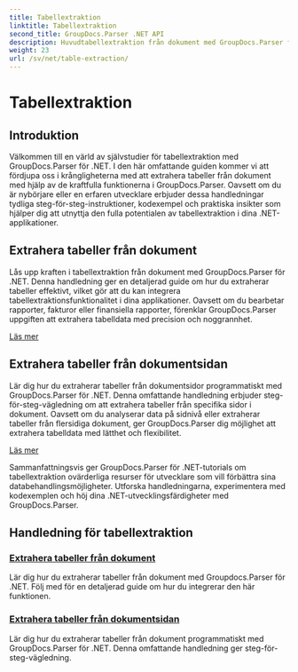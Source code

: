 ```yaml
---
title: Tabellextraktion
linktitle: Tabellextraktion
second_title: GroupDocs.Parser .NET API
description: Huvudtabellextraktion från dokument med GroupDocs.Parser för .NET. Lär dig att extrahera tabeller programmatiskt för effektiv databehandling.
weight: 23
url: /sv/net/table-extraction/
---
```


# Tabellextraktion

## Introduktion

Välkommen till en värld av självstudier för tabellextraktion med GroupDocs.Parser för .NET. I den här omfattande guiden kommer vi att fördjupa oss i krångligheterna med att extrahera tabeller från dokument med hjälp av de kraftfulla funktionerna i GroupDocs.Parser. Oavsett om du är nybörjare eller en erfaren utvecklare erbjuder dessa handledningar tydliga steg-för-steg-instruktioner, kodexempel och praktiska insikter som hjälper dig att utnyttja den fulla potentialen av tabellextraktion i dina .NET-applikationer.

## Extrahera tabeller från dokument
Lås upp kraften i tabellextraktion från dokument med GroupDocs.Parser för .NET. Denna handledning ger en detaljerad guide om hur du extraherar tabeller effektivt, vilket gör att du kan integrera tabellextraktionsfunktionalitet i dina applikationer. Oavsett om du bearbetar rapporter, fakturor eller finansiella rapporter, förenklar GroupDocs.Parser uppgiften att extrahera tabelldata med precision och noggrannhet.

[Läs mer](./extract-tables-from-document/)

## Extrahera tabeller från dokumentsidan
Lär dig hur du extraherar tabeller från dokumentsidor programmatiskt med GroupDocs.Parser för .NET. Denna omfattande handledning erbjuder steg-för-steg-vägledning om att extrahera tabeller från specifika sidor i dokument. Oavsett om du analyserar data på sidnivå eller extraherar tabeller från flersidiga dokument, ger GroupDocs.Parser dig möjlighet att extrahera tabelldata med lätthet och flexibilitet.

[Läs mer](./extract-tables-from-document-page/)

Sammanfattningsvis ger GroupDocs.Parser för .NET-tutorials om tabellextraktion ovärderliga resurser för utvecklare som vill förbättra sina databehandlingsmöjligheter. Utforska handledningarna, experimentera med kodexemplen och höj dina .NET-utvecklingsfärdigheter med GroupDocs.Parser.
## Handledning för tabellextraktion
### [Extrahera tabeller från dokument](./extract-tables-from-document/)
Lär dig hur du extraherar tabeller från dokument med Groupdocs.Parser för .NET. Följ med för en detaljerad guide om hur du integrerar den här funktionen.
### [Extrahera tabeller från dokumentsidan](./extract-tables-from-document-page/)
Lär dig hur du extraherar tabeller från dokument programmatiskt med GroupDocs.Parser för .NET. Denna omfattande handledning ger steg-för-steg-vägledning.